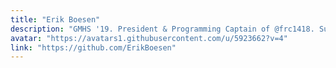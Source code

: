 ```yaml
---
title: "Erik Boesen"
description: "GMHS '19. President & Programming Captain of @frc1418. Summer Research Assistant at MIT Marine Autonomy Lab."
avatar: "https://avatars1.githubusercontent.com/u/5923662?v=4"
link: "https://github.com/ErikBoesen"
---
```

